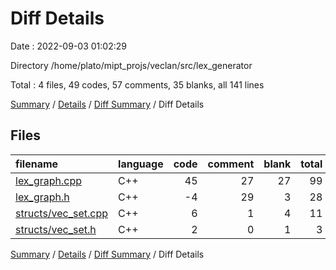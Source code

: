 # Diff Details

Date : 2022-09-03 01:02:29

Directory /home/plato/mipt_projs/veclan/src/lex_generator

Total : 4 files,  49 codes, 57 comments, 35 blanks, all 141 lines

[Summary](results.md) / [Details](details.md) / [Diff Summary](diff.md) / Diff Details

## Files
| filename | language | code | comment | blank | total |
| :--- | :--- | ---: | ---: | ---: | ---: |
| [lex_graph.cpp](/lex_graph.cpp) | C++ | 45 | 27 | 27 | 99 |
| [lex_graph.h](/lex_graph.h) | C++ | -4 | 29 | 3 | 28 |
| [structs/vec_set.cpp](/structs/vec_set.cpp) | C++ | 6 | 1 | 4 | 11 |
| [structs/vec_set.h](/structs/vec_set.h) | C++ | 2 | 0 | 1 | 3 |

[Summary](results.md) / [Details](details.md) / [Diff Summary](diff.md) / Diff Details
